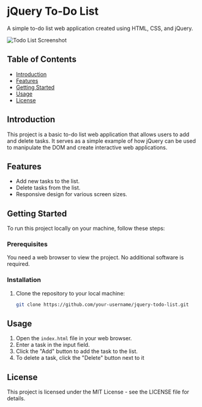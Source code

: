 # jQuery To-Do List

A simple to-do list web application created using HTML, CSS, and jQuery.

![Todo List Screenshot](screenshot.png)

## Table of Contents

- [Introduction](#introduction)
- [Features](#features)
- [Getting Started](#getting-started)
- [Usage](#usage)
- [License](#license)

## Introduction

This project is a basic to-do list web application that allows users to add and delete tasks. It serves as a simple example of how jQuery can be used to manipulate the DOM and create interactive web applications.

## Features

- Add new tasks to the list.
- Delete tasks from the list.
- Responsive design for various screen sizes.

## Getting Started

To run this project locally on your machine, follow these steps:

### Prerequisites

You need a web browser to view the project. No additional software is required.

### Installation

1. Clone the repository to your local machine:

   ```bash
   git clone https://github.com/your-username/jquery-todo-list.git
   ```

## Usage

1. Open the `index.html` file in your web browser.
2. Enter a task in the input field.
3. Click the "Add" button to add the task to the list.
4. To delete a task, click the "Delete" button next to it

## License

This project is licensed under the MIT License - see the LICENSE file for details.

